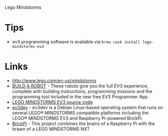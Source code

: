 Lego Mindstorms

# Tips

- ev3 programming software is available via `brew cask install lego-mindstorms-ev3`

# Links

- <http://www.lego.com/en-us/mindstorms>
- [BUILD A ROBOT](http://www.lego.com/en-us/mindstorms/build-a-robot) - These robots give you the full EV3 experience, complete with building instructions, programming missions and the programming tool included in the new free EV3 Programmer App.
- [LEGO MINDSTORMS EV3 source code](https://github.com/mindboards/ev3sources)
- [ev3dev](http://www.ev3dev.org/) - ev3dev is a Debian Linux-based operating system that runs on several LEGO® MINDSTORMS compatible platforms including the LEGO® MINDSTORMS EV3 and Raspberry Pi-powered BrickPi.
- [BrickPi](https://github.com/DexterInd/BrickPi) - This project combines the brains of a Raspberry Pi with the brawn of a LEGO MINDSTORMS NXT
